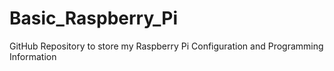 # Basic_Raspberry_Pi

GitHub Repository to store my Raspberry Pi Configuration and Programming Information
